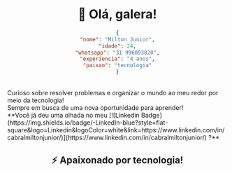 

<h1 align="center"> 👋 Olá, galera!</h1>
<div align="center">

```json
{
"nome": "Milton Junior",
"idade": 24,
"whatsapp": "31 996093820",
"experiencia": "4 anos",
"paixao": "tecnologia"
}
```
</div>

<br>
Curioso sobre resolver problemas e organizar o mundo ao meu redor por meio da tecnologia! <br>Sempre em busca de uma nova oportunidade para aprender!<br>**Você já deu uma olhada no meu 
 [![Linkedin Badge](https://img.shields.io/badge/-LinkedIn-blue?style=flat-square&logo=Linkedin&logoColor=white&link=https://www.linkedin.com/in/cabralmiltonjunior/)](https://www.linkedin.com/in/cabralmiltonjunior/) ?** 



<h2 align="center"> ⚡ Apaixonado por tecnologia!</h2>


